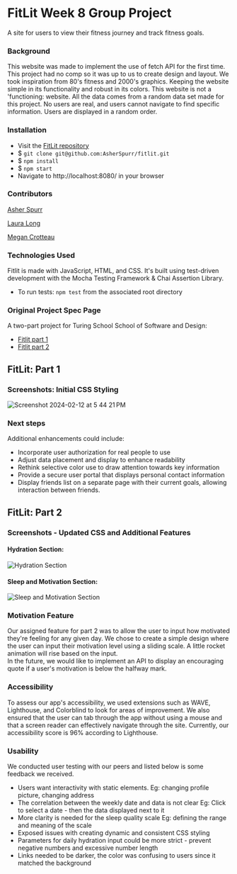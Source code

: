 # FitLit Week 8 Group Project
A site for users to view their fitness journey and track fitness goals.

### Background 
This website was made to implement the use of fetch API for the first time. This project had no comp so it was up to us to create  design and layout. We took inspiration from 80's fitness and 2000's graphics. Keeping the website simple in its functionality and robust in its colors. This website is not a 'functioning: website. All the data comes from a random data set made for this project. No users are real, and users cannot navigate to find specific information. Users are displayed in a random order.

### Installation
- Visit the [FitLit repository](https://github.com/AsherSpurr/fitlit)
- $ `git clone git@github.com:AsherSpurr/fitlit.git`
- $ `npm install`
- $ `npm start`
- Navigate to http://localhost:8080/ in your browser

### Contributors 
[Asher Spurr](https://github.com/AsherSpurr)

[Laura Long](https://github.com/lalonggone)

[Megan Crotteau](https://github.com/crotteau)

### Technologies Used
Fitlit is made with JavaScript, HTML, and CSS. It's built using test-driven development with the Mocha Testing Framework & Chai Assertion Library.
- To run tests: `npm test` from the associated root directory 

### Original Project Spec Page
A two-part project for Turing School School of Software and Design: 
- [Fitlit part 1](https://frontend.turing.edu/projects/module-2/fitlit-part-one-agile.html)
- [Fitlit part 2](https://frontend.turing.edu/projects/module-2/fitlit-part-two-agile.html)

## FitLit: Part 1

### Screenshots: Initial CSS Styling
![Screenshot 2024-02-12 at 5 44 21 PM](https://github.com/AsherSpurr/fitlit/assets/144856487/cefcfe08-ebfa-4fb5-a610-14ef913e60c0)


### Next steps 
Additional enhancements could include:
- Incorporate user authorization for real people to use
- Adjust data placement and display to enhance readability
- Rethink selective color use to draw attention towards key information
- Provide a secure user portal that displays personal contact information
- Display friends list on a separate page with their current goals, allowing interaction between friends.
  

## FitLit: Part 2

### Screenshots - Updated CSS and Additional Features
#### Hydration Section:
![Hydration Section](https://github.com/AsherSpurr/fitlit/assets/149750476/18e515e7-1dd6-4528-93d9-8157bfe3a3ce)

#### Sleep and Motivation Section:
![Sleep and Motivation Section](https://github.com/AsherSpurr/fitlit/assets/149750476/10a95168-1a29-40ec-bbea-7b169c5e31a0)

### Motivation Feature
Our assigned feature for part 2 was to allow the user to input how motivated they're feeling for any given day. We chose to create a simple design where the user can input their motivation level using a sliding scale. A little rocket animation will rise based on the input.  
In the future, we would like to implement an API to display an encouraging quote if a user's motivation is below the halfway mark.

### Accessibility
To assess our app's accessibility, we used extensions such as WAVE, Lighthouse, and Colorblind to look for areas of improvement. We also ensured that the user can tab through the app without using a mouse and that a screen reader can effectively navigate through the site. Currently, our accessibility score is 96% according to Lighthouse. 

### Usability
We conducted user testing with our peers and listed below is some feedback we received.
- Users want interactivity with static elements. Eg: changing profile picture, changing address
- The correlation between the weekly date and data is not clear Eg: Click to select a date - then the data displayed next to it
- More clarity is needed for the sleep quality scale Eg: defining the range and meaning of the scale
- Exposed issues with creating dynamic and consistent CSS styling 
- Parameters for daily hydration input could be more strict - prevent negative numbers and excessive number length
- Links needed to be darker, the color was confusing to users since it matched the background

